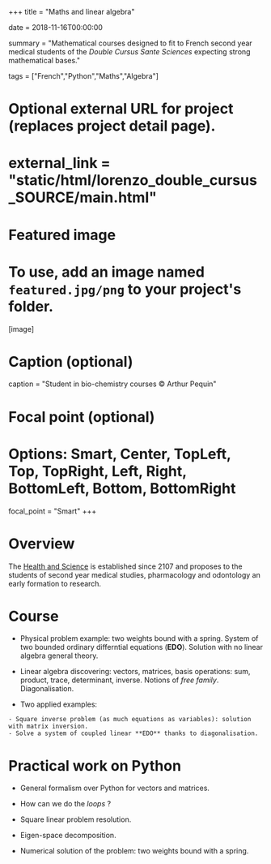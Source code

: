 +++
title = "Maths and linear algebra"

date = 2018-11-16T00:00:00

summary = "Mathematical courses designed to fit to French second year medical students of the *Double Cursus Sante Sciences* expecting strong mathematical bases."

tags = ["French","Python","Maths","Algebra"]

# Optional external URL for project (replaces project detail page).
# external_link = "static/html/lorenzo_double_cursus_SOURCE/main.html"

# Featured image
# To use, add an image named `featured.jpg/png` to your project's folder. 
[image]
  # Caption (optional)
  caption = "Student in bio-chemistry courses © Arthur Pequin"

  # Focal point (optional)
  # Options: Smart, Center, TopLeft, Top, TopRight, Left, Right, BottomLeft, Bottom, BottomRight
  focal_point = "Smart"
+++

# Overview

The [Health and Science](https://www.u-bordeaux.fr/Actualites/De-la-formation/Ecole-sante-sciences-un-parcours-d-excellence) is established since 2107 and proposes to the students of second year medical studies, pharmacology and odontology an early formation to research.

# Course

   - Physical problem example: two weights bound with a spring. System of two bounded ordinary differntial equations (**EDO**). Solution with no linear algebra general theory.
   
   - Linear algebra discovering: vectors, matrices, basis operations: sum, product, trace, determinant, inverse. Notions of *free family*. Diagonalisation.

   - Two applied examples: 

    - Square inverse problem (as much equations as variables): solution with matrix inversion.
    - Solve a system of coupled linear **EDO** thanks to diagonalisation.
    
[<i class="fa fa-file-pdf fa-2x"></i>](/html/lorenzo_double_cursus_SOURCE/Ecole_Sante_Sciences_II.pdf)

# Practical work on Python

  - General formalism over Python for vectors and matrices. 
  - How can we do the *loops* ?
  
  - Square linear problem resolution.
  
  - Eigen-space decomposition.
  
  - Numerical solution of the problem: two weights bound with a spring.

[<i class="fa fa-book-open fa-2x"></i>](/html/lorenzo_double_cursus_SOURCE/Double_cursus_td1_correction.html)